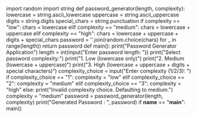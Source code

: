 import random
import string
def password_generator(length, complexity):
    lowercase = string.ascii_lowercase
    uppercase = string.ascii_uppercase
    digits = string.digits
    special_chars = string.punctuation
    if complexity == "low":
        chars = lowercase
    elif complexity == "medium":
        chars = lowercase + uppercase
    elif complexity == "high":
        chars = lowercase + uppercase + digits + special_chars
        password = ''.join(random.choice(chars) for _ in range(length))
        return password
def main():
    print("Password Generator Application")
    length = int(input("Enter password length: "))
    print("Select password complexity:")
    print("1. Low (lowercase only)")
    print("2. Medium (lowercase + uppercase)")
    print("3. High (lowercase + uppercase + digits + special characters)")
    complexity_choice = input("Enter complexity (1/2/3): ")
    if complexity_choice == "1":
        complexity = "low"
    elif complexity_choice == "2":
        complexity = "medium"
    elif complexity_choice == "3":
        complexity = "high"
    else:
        print("Invalid complexity choice. Defaulting to medium.")
        complexity = "medium"
        password = password_generator(length, complexity)
        print("Generated Password : ", password)
if __name__ == "__main__":
    main()
